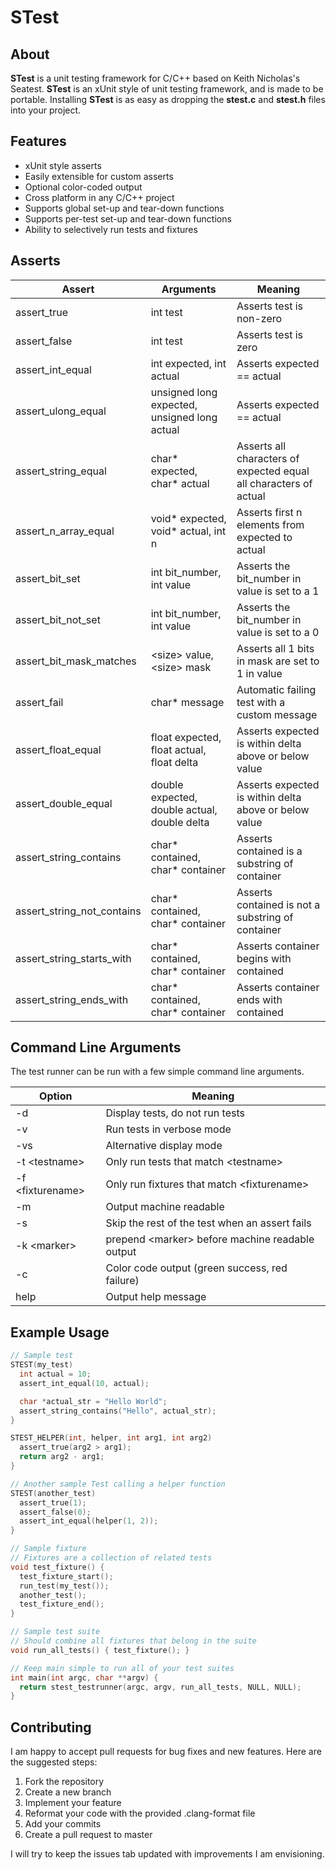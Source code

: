 # STest

## About
**STest** is a unit testing framework for C/C++ based on Keith Nicholas's Seatest. **STest** is an xUnit style of unit testing framework, and is made to be portable. Installing **STest** is as easy as dropping the **stest.c** and **stest.h** files into your project.

## Features
- xUnit style asserts
- Easily extensible for custom asserts
- Optional color-coded output
- Cross platform in any C/C++ project
- Supports global set-up and tear-down functions
- Supports per-test set-up and tear-down functions
- Ability to selectively run tests and fixtures

## Asserts
| Assert | Arguments | Meaning |
|--------|-----------| ----------- |
|assert_true| int test | Asserts test is non-zero|
|assert_false| int test | Asserts test is zero|
|assert_int_equal| int expected, int actual| Asserts expected == actual|
|assert_ulong_equal| unsigned long expected, unsigned long actual| Asserts expected == actual|
|assert_string_equal| char* expected, char* actual| Asserts all characters of expected equal all characters of actual|
|assert_n_array_equal| void* expected, void* actual, int n| Asserts first n elements from expected to actual|
|assert_bit_set| int bit_number, int value| Asserts the bit_number in value is set to a 1|
|assert_bit_not_set| int bit_number, int value| Asserts the bit_number in value is set to a 0
|assert_bit_mask_matches| \<size> value, \<size> mask|Asserts all 1 bits in mask are set to 1 in value|
|assert_fail| char* message | Automatic failing test with a custom message|
|assert_float_equal| float expected, float actual, float delta| Asserts expected is within delta above or below value|
|assert_double_equal|double expected, double actual, double delta| Asserts expected is within delta above or below value|
|assert_string_contains| char* contained, char* container| Asserts contained is a substring of container|
|assert_string_not_contains|char* contained, char* container| Asserts contained is not a substring of container|
|assert_string_starts_with| char* contained, char* container| Asserts container begins with contained|
|assert_string_ends_with| char* contained, char* container| Asserts container ends with contained|

## Command Line Arguments
The test runner can be run with a few simple command line arguments.

| Option           | Meaning                                          |
| -----------------| -------------------------------------------------|
| -d               | Display tests, do not run tests                  |
| -v               | Run tests in verbose mode                        |
| -vs              | Alternative display mode                         |
| -t \<testname>   | Only run tests that match \<testname>            |
| -f \<fixturename>| Only run fixtures that match \<fixturename>      |
| -m               | Output machine readable                          |
| -s               | Skip the rest of the test when an assert fails   |
| -k \<marker>     | prepend \<marker> before machine readable output |
| -c               | Color code output (green success, red failure)   |
| help             | Output help message                              |

## Example Usage

```C
// Sample test
STEST(my_test)
  int actual = 10;
  assert_int_equal(10, actual);

  char *actual_str = "Hello World";
  assert_string_contains("Hello", actual_str);
}

STEST_HELPER(int, helper, int arg1, int arg2)
  assert_true(arg2 > arg1);
  return arg2 - arg1;
}

// Another sample Test calling a helper function
STEST(another_test)
  assert_true(1);
  assert_false(0);
  assert_int_equal(helper(1, 2));
}

// Sample fixture
// Fixtures are a collection of related tests
void test_fixture() {
  test_fixture_start();
  run_test(my_test());
  another_test();
  test_fixture_end();
}

// Sample test suite
// Should combine all fixtures that belong in the suite
void run_all_tests() { test_fixture(); }

// Keep main simple to run all of your test suites
int main(int argc, char **argv) {
  return stest_testrunner(argc, argv, run_all_tests, NULL, NULL);
}
```

## Contributing

I am happy to accept pull requests for bug fixes and new features. Here are the suggested steps:
1. Fork the repository
2. Create a new branch
3. Implement your feature
4. Reformat your code with the provided .clang-format file
5. Add your commits
6. Create a pull request to master

I will try to keep the issues tab updated with improvements I am envisioning. 